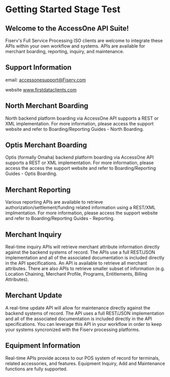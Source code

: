 # Getting Started Stage Test

## Welcome to the AccessOne API Suite!
Fiserv's Full Service Processing ISO clients are welcome to integrate these APIs within your own workflow and systems.  APIs are available for merchant boarding, reporting, inquiry, and maintenance.

## Support Information
email: accessonesupport@Fiserv.com

website www.firstdataclients.com

## North Merchant Boarding
North backend platform boarding via AccessOne API supports a REST or XML implementation.  For more information, please access the support website and refer to Boarding/Reporting Guides - North Boarding.

## Optis Merchant Boarding
Optis (formally Omaha) backend platform boarding via AccessOne API supports a REST or XML implementation.  For more information, please access the access the support website and refer to Boarding/Reporting Guides - Optis Boarding.

## Merchant Reporting
Various reporting APIs are available to retrieve authorization/settlement/funding related information using a REST/XML implmentation.  For more information, please access the support website and refer to Boarding/Reporting Guides - Reporting.

## Merchant Inquiry
Real-time inquiry APIs will retrieve merchant attribute information directly against the backend systems of record.  The APIs use a full REST/JSON implementation and all of the associated documentation is included directly in the API specifications.  An API is available to retrieve all merchant attributes.  There are also APIs to retrieve smaller subset of information (e.g. Location Chaining, Merchant Profile, Programs, Entitlements, Billing Attributes).

## Merchant Update
A real-time update API will allow for maintenance directly against the backend systems of record.  The API uses a full REST/JSON implementation and all of the associated documentation is included directly in the API specifications.  You can leverage this API in your workflow in order to keep your systems syncronized with the Fiserv processing platforms.

## Equipment Information
Real-time APIs provide access to our POS system of record for terminals, related accessories, and features.  Equipment Inquiry, Add and Maintenance functions are fully supported.
